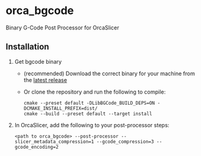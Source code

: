 # orca_bgcode

Binary G-Code Post Processor for OrcaSlicer

## Installation

1. Get bgcode binary

    - (recommended) Download the correct binary for your machine from the [latest release](https://github.com/bwees/orca_bgcode/releases/latest)
    
    - Or clone the repository and run the following to compile:

        ```
        cmake --preset default -DLibBGCode_BUILD_DEPS=ON -DCMAKE_INSTALL_PREFIX=dist/  
        cmake --build --preset default --target install
        ```


2. In OrcaSlicer, add the following to your post-processor steps:

    ```<path to orca_bgcode> --post-processor --slicer_metadata_compression=1 --gcode_compression=3 --gcode_encoding=2```
